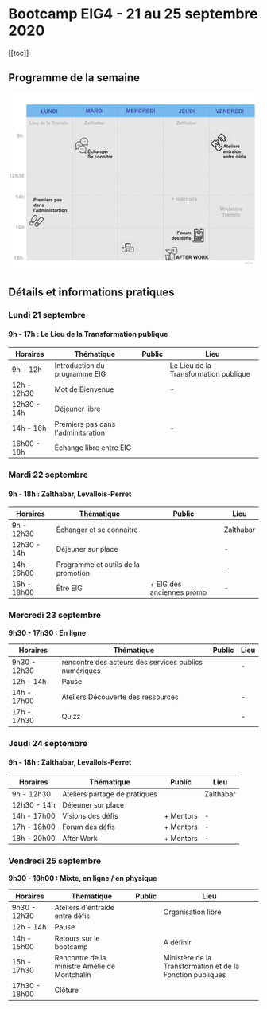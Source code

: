 # Bootcamp EIG4 - 21 au 25 septembre 2020

[[toc]]

## Programme de la semaine

[![EIG4 Planning Bootcamp](./images/EIG4_Bootcamp_Planning.jpg)](https://raw.githubusercontent.com/entrepreneur-interet-general/eig-link/master/images/EIG4_Bootcamp_Planning.jpg)


## Détails et informations pratiques

### Lundi 21 septembre 
#### 9h - 17h : Le Lieu de la Transformation publique

| Horaires | Thématique | Public | Lieu | 
| -------- | -------- | -------- | -------- | 
| 9h - 12h |  Introduction du programme EIG | | Le Lieu de la Transformation publique |
| 12h - 12h30 |  Mot de Bienvenue | | - |
| 12h30 - 14h | Déjeuner libre |||
| 14h - 16h | Premiers pas dans l'adminitsration | | - |
| 16h00 - 18h | Échange libre entre EIG |||


### Mardi 22 septembre
#### 9h - 18h : Zalthabar, Levallois-Perret

| Horaires | Thématique | Public | Lieu | 
| -------- | -------- | -------- | -------- | 
| 9h - 12h30 | Échanger et se connaitre | | Zalthabar |
| 12h30 - 14h | Déjeuner sur place | | - |
| 14h - 16h00 | Programme et outils de la promotion | | - |
| 16h - 18h00 | Être EIG | + EIG des anciennes promo | - |

### Mercredi 23 septembre
**9h30 - 17h30 : En ligne**

| Horaires | Thématique | Public | Lieu | 
| -------- | -------- | -------- | -------- | 
| 9h30 - 12h30 | rencontre des acteurs des services publics numériques | | - |
| 12h - 14h | Pause | | |
| 14h - 17h00 | Ateliers Découverte des ressources | | - |
| 17h - 17h30 | Quizz | | - |

### Jeudi 24 septembre
#### 9h - 18h : Zalthabar, Levallois-Perret

| Horaires | Thématique | Public | Lieu | 
| -------- | -------- | -------- | -------- | 
| 9h - 12h30 | Ateliers partage de pratiques | | Zalthabar |
| 12h30 - 14h | Déjeuner sur place | | |
| 14h - 17h00 | Visions des défis | + Mentors| - |
| 17h - 18h00 | Forum des défis | + Mentors | - |
| 18h - 20h00 | After Work | + Mentors | - |

### Vendredi 25 septembre
**9h30 - 18h00 : Mixte, en ligne / en physique**

| Horaires | Thématique | Public | Lieu | 
| -------- | -------- | -------- | -------- | 
| 9h30 - 12h30 | Ateliers d'entraide entre défis | | Organisation libre |
| 12h - 14h | Pause | | |
| 14h - 15h00 | Retours sur le bootcamp | | A définir |
| 15h - 17h30 | Rencontre de la ministre Amélie de Montchalin | | Ministère de la Transformation et de la Fonction publiques |
| 17h30 - 18h00 | Clôture | | |

